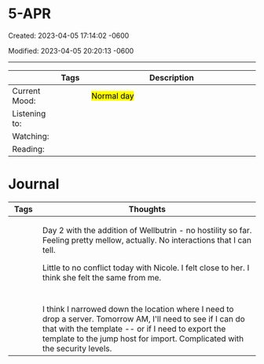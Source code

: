 # 5-APR

Created: 2023-04-05 17:14:02 -0600

Modified: 2023-04-05 20:20:13 -0600

---

<table>
<colgroup>
<col style="width: 15%" />
<col style="width: 14%" />
<col style="width: 69%" />
</colgroup>
<thead>
<tr class="header">
<th></th>
<th>Tags</th>
<th>Description</th>
</tr>
</thead>
<tbody>
<tr class="odd">
<td>Current Mood:</td>
<td><blockquote>
<p></p>
</blockquote></td>
<td><mark>Normal day</mark></td>
</tr>
<tr class="even">
<td>Listening to:</td>
<td></td>
<td></td>
</tr>
<tr class="odd">
<td>Watching:</td>
<td></td>
<td></td>
</tr>
<tr class="even">
<td>Reading:</td>
<td></td>
<td></td>
</tr>
</tbody>
</table>

# Journal

<table>
<colgroup>
<col style="width: 12%" />
<col style="width: 87%" />
</colgroup>
<thead>
<tr class="header">
<th>Tags</th>
<th>Thoughts</th>
</tr>
</thead>
<tbody>
<tr class="odd">
<td><blockquote>
<p></p>
</blockquote></td>
<td><p>Day 2 with the addition of Wellbutrin - no hostility so far. Feeling pretty mellow, actually. No interactions that I can tell.</p>
<p></p>
<p>Little to no conflict today with Nicole. I felt close to her. I think she felt the same from me.</p>
<p></p></td>
</tr>
<tr class="even">
<td><blockquote>
<p></p>
</blockquote></td>
<td></td>
</tr>
<tr class="odd">
<td><blockquote>
<p></p>
</blockquote></td>
<td>I think I narrowed down the location where I need to drop a server. Tomorrow AM, I'll need to see if I can do that with the template -- or if I need to export the template to the jump host for import. Complicated with the security levels.</td>
</tr>
</tbody>
</table>
